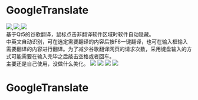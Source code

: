# GoogleTranslate
![](https://img.shields.io/badge/build-passing-brightgreen.svg),![](https://img.shields.io/badge/build-Qt%20Version5.11-brightgreen.svg),![](https://img.shields.io/badge/build-MinGW--32-brightgreen.svg)  
基于Qt5的谷歌翻译，鼠标点击非翻译软件区域时软件自动隐藏。  
中英文自动识别，可在选定需要翻译的内容后按F6一键翻译，也可在输入框输入需要翻译的内容进行翻译。为了减少谷歌翻译网页的请求次数，采用键盘输入的方式可能需要在输入完毕之后敲击空格或者回车。  
主要还是自己使用，没做什么美化。
![](https://github.com/kk140906/GoogleTranslate/blob/master/GoogleTranslate/Images/en_zh_CN(Word).png)
![](https://github.com/kk140906/GoogleTranslate/blob/master/GoogleTranslate/Images/zh_CN_en(Word).png)
![](https://github.com/kk140906/GoogleTranslate/blob/master/GoogleTranslate/Images/en_zh_CN(Sentence).png)
![](https://github.com/kk140906/GoogleTranslate/blob/master/GoogleTranslate/Images/en_zh_CN(Word).png)
# GoogleTranslate
